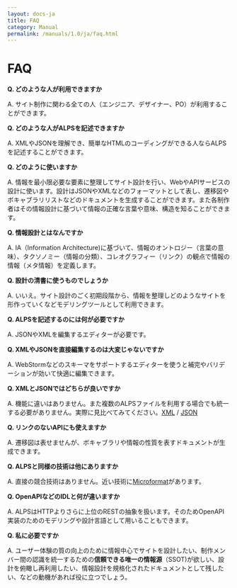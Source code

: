```yaml
---
layout: docs-ja
title: FAQ
category: Manual
permalink: /manuals/1.0/ja/faq.html
---
```

#  FAQ

<strong>Q. どのような人が利用できますか</strong>

A. サイト制作に関わる全ての人（エンジニア、デザイナー、PO）が利用することができます。

<strong>Q. どのような人がALPSを記述できますか</strong>

A. XMLやJSONを理解でき、簡単なHTMLのコーディングができる人ならALPSを記述することができます。

<strong>Q. どのように使いますか</strong>

A. 情報を最小限必要な要素に整理してサイト設計を行い、WebやAPIサービスの設計に使います。設計はJSONやXMLなどのフォーマットとして表し、遷移図やボキャブラリリストなどのドキュメントを生成することができます。また各制作者はその情報設計に基づいて情報の正確な言葉や意味、構造を知ることができます。

<strong>Q. 情報設計とはなんですか</strong>

A. IA（Information Architecture)に基づいて、情報のオントロジー（言葉の意味）、タクソノミー（情報の分類）、コレオグラフィー（リンク）の観点で情報の情報（メタ情報）を定義します。

<strong>Q. 設計の清書に使うものでしょうか</strong>

A. いいえ。サイト設計のごく初期段階から、情報を整理しどのようなサイトを形作っていくなどモデリングツールとして利用できます。

<strong>Q. ALPSを記述するのには何が必要ですか</strong>

A. JSONやXMLを編集するエディターが必要です。

<strong>Q. XMLやJSONを直接編集するのは大変じゃないですか</strong>

A. WebStormなどのスキーマをサポートするエディターを使うと補完やバリデーションが効いて快適に編集できます。

<strong>Q. XMLとJSONではどちらが良いですか</strong>

A. 機能に違いはありません。また複数のALPSファイルを利用する場合でも統一する必要がありません。実際に見比べてみてください。[XML](https://github.com/koriym/app-state-diagram/blob/master/docs/blog/profile.xml) / [JSON](https://github.com/koriym/app-state-diagram/blob/master/docs/blog/profile.json)

<strong>Q. リンクのないAPIにも使えますか</strong>

A. 遷移図は表せませんが、ボキャブラリや情報の性質を表すドキュメントが生成できます。

<strong>Q. ALPSと同様の技術は他にありますか</strong>

A. 直接の競合技術はありません。近い技術に[Microformat](http://www.asahi-net.or.jp/~ax2s-kmtn/internet/rec-owl-features-20040210.html)があります。

<strong>Q. OpenAPIなどのIDLと何が違いますか</strong>

A. ALPSはHTTPよりさらに上位のRESTの抽象を扱います。そのためOpenAPI実装のためのモデリングや設計言語として用いることもできます。

<strong>Q. 私に必要ですか</strong>

A. ユーザー体験の質の向上のために情報中心でサイトを設計したい、制作メンバー間の認識を統一するための**信頼できる唯一の情報源**（SSOT)が欲しい、設計を俯瞰し再利用したい、情報設計を規格化されたドキュメントとして残したい、などの動機があれば役に立つでしょう。
